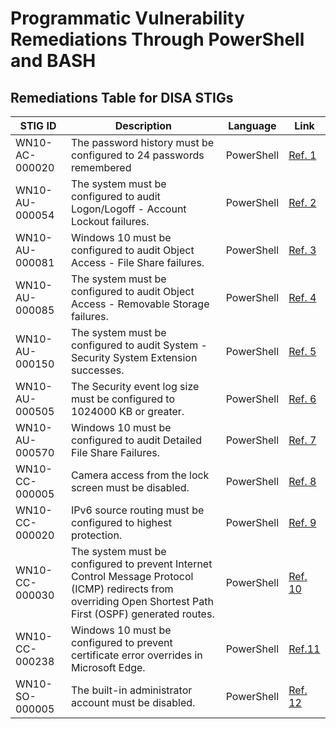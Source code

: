 # Programmatic Vulnerability Remediations Through PowerShell and BASH

## Remediations Table for DISA STIGs

| STIG ID        | Description                   | Language   | Link                                                     |
|------------|-------------------------------|------------|--------------------------------------------------------------|
| WN10-AC-000020 | The password history must be configured to 24 passwords remembered | PowerShell | [Ref. 1](https://github.com/Joshua01X/Programmatic-Remediation-Scripts/blob/main/STIG%20Scripts/WN10-AC-000020.ps1) |
| WN10-AU-000054 | The system must be configured to audit Logon/Logoff - Account Lockout failures. | PowerShell | [Ref. 2](https://github.com/Joshua01X/Programmatic-Remediation-Scripts/blob/main/STIG%20Scripts/WN10-AU-000054.ps1) | 
| WN10-AU-000081 | Windows 10 must be configured to audit Object Access - File Share failures. | PowerShell | [Ref. 3](https://github.com/Joshua01X/Programmatic-Remediation-Scripts/blob/main/STIG%20Scripts/WN10-AU-000081.ps1) |
| WN10-AU-000085 | The system must be configured to audit Object Access - Removable Storage failures. | PowerShell | [Ref. 4](https://github.com/Joshua01X/Programmatic-Remediation-Scripts/blob/main/STIG%20Scripts/WN10-AU-000085.ps1) |
| WN10-AU-000150 | The system must be configured to audit System - Security System Extension successes. | PowerShell | [Ref. 5](https://github.com/Joshua01X/Programmatic-Remediation-Scripts/blob/main/STIG%20Scripts/WN10-AU-000150.ps1) | 
| WN10-AU-000505 | The Security event log size must be configured to 1024000 KB or greater. | PowerShell | [Ref. 6](https://github.com/Joshua01X/Programmatic-Remediation-Scripts/blob/main/STIG%20Scripts/WN10-AU-000505.ps1) |
| WN10-AU-000570 | Windows 10 must be configured to audit Detailed File Share Failures. | PowerShell | [Ref. 7](https://github.com/Joshua01X/Programmatic-Remediation-Scripts/blob/main/STIG%20Scripts/WN10-AU-000570.ps1) |
| WN10-CC-000005 | Camera access from the lock screen must be disabled. | PowerShell | [Ref. 8](https://github.com/Joshua01X/Programmatic-Remediation-Scripts/blob/main/STIG%20Scripts/WN10-CC-000005.ps1) |
| WN10-CC-000020 | IPv6 source routing must be configured to highest protection. | PowerShell | [Ref. 9](https://github.com/Joshua01X/Programmatic-Remediation-Scripts/blob/main/STIG%20Scripts/WN10-CC-000020.ps1) |
| WN10-CC-000030 | The system must be configured to prevent Internet Control Message Protocol (ICMP) redirects from overriding Open Shortest Path First (OSPF) generated routes. | PowerShell | [Ref. 10](https://github.com/Joshua01X/Programmatic-Remediation-Scripts/blob/main/STIG%20Scripts/WN10-CC-000030.ps1) |
| WN10-CC-000238 | Windows 10 must be configured to prevent certificate error overrides in Microsoft Edge. | PowerShell | [Ref.11](https://github.com/Joshua01X/Programmatic-Remediation-Scripts/blob/main/STIG%20Scripts/WN10-CC-000238.ps1) |
| WN10-SO-000005 | The built-in administrator account must be disabled. | PowerShell | [Ref. 12]() |
